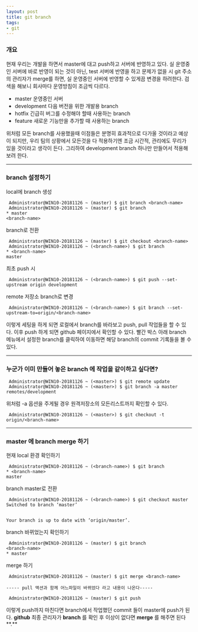 ```yaml
---
layout: post
title: git branch
tags:
- git
---
```



### 개요

현재 우리는 개발을 하면서 master에 대고 push하고 서버에 반영하고 있다.
실 운영중인 서버에 바로 반영이 되는 것이 아닌, test 서버에 반영을 하고 문제가 없을 시 git 주소의 관리자가 merge를 하면, 실 운영중인 서버에 반영할 수 있게끔 변경을 하려한다.
검색을 해보니 회사마다 운영방침이 조금씩 다르다.

- master
운영중인 서버
- development
다음 버전을 위한 개발용 branch
- hotfix
긴급히 버그를 수정해야 할때 사용하는 branch
- feature
새로운 기능만을 추가할 때 사용하는 branch

위처럼 모든 branch를 사용했을때 이점들은 분명히 효과적으로 다가올 것이라고 예상이 되지만, 우리 팀의 상황에서 모든것을 다 적용하기엔 조금 시간적, 관리에도 무리가 있을 것이라고 생각이 든다. 그리하여 development branch 하나만 만들어서 적용해보려 한다.

---
### branch 설정하기

local에 branch 생성
```console
​ Administrator@WIN10-20181126 ~ (master) $ git branch <branch-name>
​ Administrator@WIN10-20181126 ~ (master) $ git branch 
* master
<branch-name>
```
branch로 전환
```console
​ Administrator@WIN10-20181126 ~ (master) $ git checkout <branch-name>
​ Administrator@WIN10-20181126 ~ (<branch-name>) $ git branch
* <branch-name>
master
```
최초 push 시
```console
​ Administrator@WIN10-20181126 ~ (<branch-name>) $ git push --set-upstream origin development
```

remote 저장소 branch로 변경
```console
​ Administrator@WIN10-20181126 ~ (<branch-name>) $ git branch --set-upstream-to=origin/<branch-name>
```
이렇게 세팅을 하게 되면 로컬에서 branch를 바라보고 push, pull 작업들을 할 수 있다.
이후 push 하게 되면 github 페이지에서 확인할 수 있다.
빨간 박스 아래 branch 메뉴에서 설정한 branch를 클릭하여 이동하면 해당 branch의 commit 기록들을 볼 수 있다.

---
### 누군가 이미 만들어 놓은 branch 에 작업을 같이하고 싶다면?
```console
​ Administrator@WIN10-20181126 ~ (<master>) $ git remote update
​ Administrator@WIN10-20181126 ~ (<master>) $ git branch -a master remotes/development
```
위처럼 -a 옵션을 주게될 경우 원격저장소의 모든리스트까지 확인할 수 있다.
```console
​ Administrator@WIN10-20181126 ~ (<master>) $ git checkout -t origin/<branch-name>
```
---
### master 에 branch merge 하기

현재 local 환경 확인하기
```console
​ Administrator@WIN10-20181126 ~ (<branch-name>) $ git branch
* <branch-name>
master
```
branch master로 전환
```console
​ Administrator@WIN10-20181126 ~ (<branch-name>) $ git checkout master
Switched to branch ‘master’


Your branch is up to date with ‘origin/master’.
```
branch 바뀌었는지 확인하기
```console
​ Administrator@WIN10-20181126 ~ (master) $ git branch
<branch-name>
* master
```
merge 하기
```console
​ Administrator@WIN10-20181126 ~ (master) $ git merge <branch-name>

----- pull 액션과 함께 어느파일이 바뀌었다 라고 내용이 나온다-----

​ Administrator@WIN10-20181126 ~ (master) $ git push
```
이렇게 push까지 마친다면 branch에서 작업했던 commit 들이 master에 push가 된다.
**github** 최종 관리자가 **branch** 를 확인 후 이상이 없다면 **merge** 를 해주면 된다**.**
